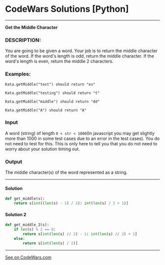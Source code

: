 # CodeWars Solutions [Python]
___
__Get the Middle Character__
### DESCRIPTION:

You are going to be given a word. Your job is to return the middle character of the word. If the word's length is odd, return the middle character. If the word's length is even, return the middle 2 characters.

### Examples: ###
```
Kata.getMiddle("test") should return "es"

Kata.getMiddle("testing") should return "t"

Kata.getMiddle("middle") should return "dd"

Kata.getMiddle("A") should return "A"
```
### Input

A word (string) of length `0 < str < 1000`(In javascript you may get slightly more than 1000 in some test cases due to an error in the test cases). You do not need to test for this. This is only here to tell you that you do not need to worry about your solution timing out.

### Output

The middle character(s) of the word represented as a string.
___
#### Solution

```Python
def get_middle(s):
    return s[int((len(s) - 1) / 2): int(len(s) / 2 + 1)]
```
#### Solution 2
```Python
def get_middle_2(s):
    if len(s) % 2 == 0:
        return s[int(len(s) // 2) - 1: int(len(s) // 2) + 1]
    else:
        return s[int(len(s) / 2)]
```
___
[See on CodeWars.com](https://www.codewars.com/kata/56747fd5cb988479af000028)
